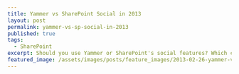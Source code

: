 ```yaml
---
title: Yammer vs SharePoint Social in 2013
layout: post
permalink: yammer-vs-sp-social-in-2013
published: true
tags:
  - SharePoint
excerpt: Should you use Yammer or SharePoint's social features? Which challenges will you face? What was our feedback from implementing Yammer at our company.
featured_image: /assets/images/posts/feature_images/2013-02-26-yammer-vs-sp-social-in-2013.jpg
---
```

